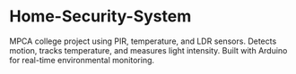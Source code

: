 # Home-Security-System
MPCA college project using PIR, temperature, and LDR sensors. Detects motion, tracks temperature, and measures light intensity. Built with Arduino for real-time environmental monitoring.
